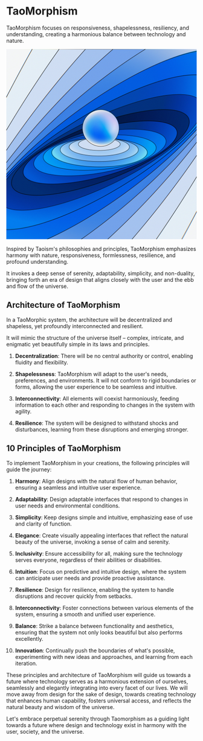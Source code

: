 # TaoMorphism
TaoMorphism focuses on responsiveness, shapelessness, resiliency, and understanding, creating a harmonious balance between technology and nature.

![Taomorphism banner](taomorphism2.jpeg)

Inspired by Taoism's philosophies and principles, TaoMorphism emphasizes harmony with nature, responsiveness, formlessness, resilience, and profound understanding. 

It invokes a deep sense of serenity, adaptability, simplicity, and non-duality, bringing forth an era of design that aligns closely with the user and the ebb and flow of the universe.

## Architecture of TaoMorphism

In a TaoMorphic system, the architecture will be decentralized and shapeless, yet profoundly interconnected and resilient. 

It will mimic the structure of the universe itself – complex, intricate, and enigmatic yet beautifully simple in its laws and principles.

1. **Decentralization**: There will be no central authority or control, enabling fluidity and flexibility.

2. **Shapelessness**: TaoMorphism will adapt to the user's needs, preferences, and environments. It will not conform to rigid boundaries or forms, allowing the user experience to be seamless and intuitive.

3. **Interconnectivity**: All elements will coexist harmoniously, feeding information to each other and responding to changes in the system with agility.

4. **Resilience**: The system will be designed to withstand shocks and disturbances, learning from these disruptions and emerging stronger.

## 10 Principles of TaoMorphism

To implement TaoMorphism in your creations, the following principles will guide the journey:

1. **Harmony**: Align designs with the natural flow of human behavior, ensuring a seamless and intuitive user experience.

2. **Adaptability**: Design adaptable interfaces that respond to changes in user needs and environmental conditions.

3. **Simplicity**: Keep designs simple and intuitive, emphasizing ease of use and clarity of function.

4. **Elegance**: Create visually appealing interfaces that reflect the natural beauty of the universe, invoking a sense of calm and serenity.

5. **Inclusivity**: Ensure accessibility for all, making sure the technology serves everyone, regardless of their abilities or disabilities.

6. **Intuition**: Focus on predictive and intuitive design, where the system can anticipate user needs and provide proactive assistance.

7. **Resilience**: Design for resilience, enabling the system to handle disruptions and recover quickly from setbacks.

8. **Interconnectivity**: Foster connections between various elements of the system, ensuring a smooth and unified user experience.

9. **Balance**: Strike a balance between functionality and aesthetics, ensuring that the system not only looks beautiful but also performs excellently.

10. **Innovation**: Continually push the boundaries of what's possible, experimenting with new ideas and approaches, and learning from each iteration.

These principles and architecture of TaoMorphism will guide us towards a future where technology serves as a harmonious extension of ourselves, seamlessly and elegantly integrating into every facet of our lives. We will move away from design for the sake of design, towards creating technology that enhances human capability, fosters universal access, and reflects the natural beauty and wisdom of the universe. 

Let's embrace perpetual serenity through Taomorphism as a guiding light towards a future where design and technology exist in harmony with the user, society, and the universe.
